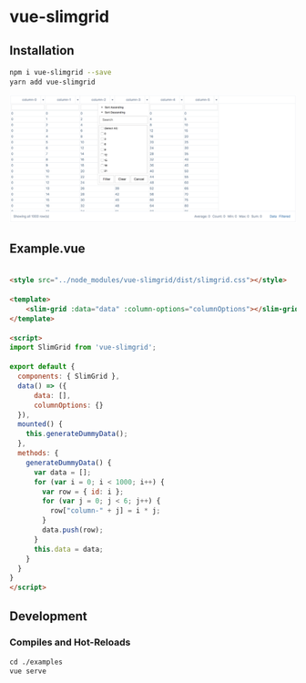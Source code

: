 # vue-slimgrid

## Installation
```sh
npm i vue-slimgrid --save
yarn add vue-slimgrid
```

![Example](doc/example.png)

## Example.vue
```html

<style src="../node_modules/vue-slimgrid/dist/slimgrid.css"></style>

<template>
    <slim-grid :data="data" :column-options="columnOptions"></slim-grid>
</template>

<script>
import SlimGrid from 'vue-slimgrid';

export default {
  components: { SlimGrid },
  data() => ({
      data: [],
      columnOptions: {}
  }),
  mounted() {
    this.generateDummyData();
  },
  methods: {
    generateDummyData() {
      var data = [];
      for (var i = 0; i < 1000; i++) {
        var row = { id: i };
        for (var j = 0; j < 6; j++) {
          row["column-" + j] = i * j;
        }
        data.push(row);
      }
      this.data = data;
    }
  }
}
</script>

```

## Development

### Compiles and Hot-Reloads
```
cd ./examples
vue serve
```
